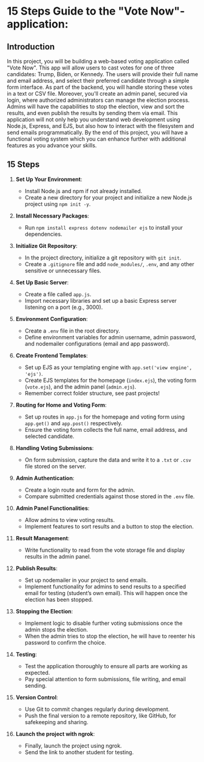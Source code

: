 # 15 Steps Guide to the "Vote Now"-application:

## Introduction
In this project, you will be building a web-based voting application called "Vote Now". This app will allow users to cast votes for one of three candidates: Trump, Biden, or Kennedy. The users will provide their full name and email address, and select their preferred candidate through a simple form interface. As part of the backend, you will handle storing these votes in a text or CSV file. Moreover, you'll create an admin panel, secured via login, where authorized administrators can manage the election process. Admins will have the capabilities to stop the election, view and sort the results, and even publish the results by sending them via email. This application will not only help you understand web development using Node.js, Express, and EJS, but also how to interact with the filesystem and send emails programmatically. By the end of this project, you will have a functional voting system which you can enhance further with additional features as you advance your skills.

## 15 Steps

1. **Set Up Your Environment**:
   - Install Node.js and npm if not already installed.
   - Create a new directory for your project and initialize a new Node.js project using `npm init -y`.

2. **Install Necessary Packages**:
   - Run `npm install express dotenv nodemailer ejs` to install your dependencies.

3. **Initialize Git Repository**:
   - In the project directory, initialize a git repository with `git init`.
   - Create a `.gitignore` file and add `node_modules/`, `.env`, and any other sensitive or unnecessary files.

4. **Set Up Basic Server**:
   - Create a file called `app.js`.
   - Import necessary libraries and set up a basic Express server listening on a port (e.g., 3000).

5. **Environment Configuration**:
   - Create a `.env` file in the root directory.
   - Define environment variables for admin username, admin password, and nodemailer configurations (email and app password).

6. **Create Frontend Templates**:
   - Set up EJS as your templating engine with `app.set('view engine', 'ejs')`.
   - Create EJS templates for the homepage (`index.ejs`), the voting form (`vote.ejs`), and the admin panel (`admin.ejs`).
   - Remember correct folder structure, see past projects!

7. **Routing for Home and Voting Form**:
   - Set up routes in `app.js` for the homepage and voting form using `app.get()` and `app.post()` respectively.
   - Ensure the voting form collects the full name, email address, and selected candidate.

8. **Handling Voting Submissions**:
   - On form submission, capture the data and write it to a `.txt` or `.csv` file stored on the server.

9. **Admin Authentication**:
   - Create a login route and form for the admin.
   - Compare submitted credentials against those stored in the `.env` file.

10. **Admin Panel Functionalities**:
    - Allow admins to view voting results.
    - Implement features to sort results and a button to stop the election.

11. **Result Management**:
    - Write functionality to read from the vote storage file and display results in the admin panel.

12. **Publish Results**:
    - Set up nodemailer in your project to send emails.
    - Implement functionality for admins to send results to a specified email for testing (student’s own email). This will happen once the election has been stopped.

13. **Stopping the Election**:
    - Implement logic to disable further voting submissions once the admin stops the election.
    - When the admin tries to stop the election, he will have to reenter his password to confirm the choice.

14. **Testing**:
    - Test the application thoroughly to ensure all parts are working as expected.
    - Pay special attention to form submissions, file writing, and email sending.

15. **Version Control**:
    - Use Git to commit changes regularly during development.
    - Push the final version to a remote repository, like GitHub, for safekeeping and sharing.

16. **Launch the project with ngrok**:
    - Finally, launch the project using ngrok.
    - Send the link to another student for testing.
